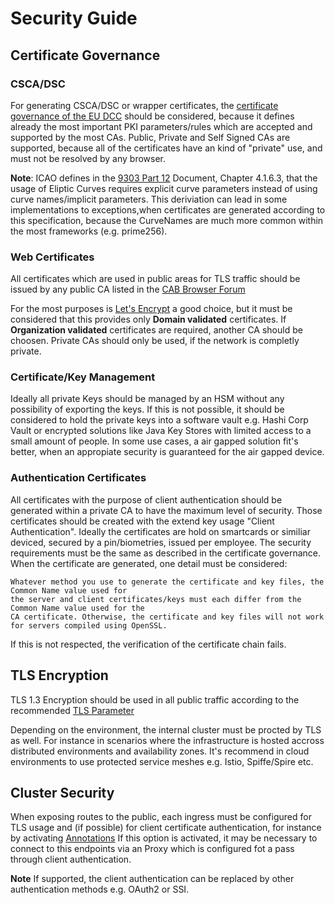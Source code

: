 # Security Guide

## Certificate Governance

### CSCA/DSC
For generating CSCA/DSC or wrapper certificates, the [certificate governance of the EU DCC](https://github.com/eu-digital-green-certificates/dgc-overview/blob/main/guides/certificate-governance.md) should be considered,
because it defines already the most important PKI parameters/rules which are accepted and supported by the most CAs. Public, Private and Self Signed CAs are supported, because all of the certificates have an kind of "private" use, and must not be resolved by any browser.

<b>Note</b>: ICAO defines in the [9303 Part 12](https://www.icao.int/publications/Documents/9303_p12_cons_en.pdf) Document, Chapter 4.1.6.3, that the usage of Eliptic Curves requires explicit curve parameters instead of using curve names/implicit parameters.
This deriviation can lead in some implementations to exceptions,when certificates are generated according to this specification, 
because the CurveNames are much more common within the most frameworks (e.g. prime256).

### Web Certificates

All certificates which are used in public areas for TLS traffic should be issued by any public CA listed in the [CAB Browser Forum](https://cabforum.org) 

For the most purposes is [Let's Encrypt](https://letsencrypt.org) a good choice, but it must be considered that this provides only <b>Domain validated</b> certificates. If <b>Organization validated</b> certificates are required, another CA should be choosen.
Private CAs should only be used, if the network is completly private.


### Certificate/Key Management

Ideally all private Keys should be managed by an HSM without any possibility of exporting the keys. If this is not possible, it should be considered to hold the private keys into a software vault e.g. Hashi Corp Vault or encrypted solutions like Java Key Stores with limited access to a small amount of people.
In some use cases, a air gapped solution fit's better, when an appropiate security is guaranteed for the air gapped device. 


### Authentication Certificates

All certificates with the purpose of client authentication should be generated within a private CA to have the maximum level of security. Those certificates should be created with the extend key usage "Client Authentication". Ideally the certificates are hold on smartcards or similiar deviced, secured by a pin/biometries, issued per employee.
The security requirements must be the same as described in the certificate governance. When the certificate are generated, one detail must be considered: 

```
Whatever method you use to generate the certificate and key files, the Common Name value used for 
the server and client certificates/keys must each differ from the Common Name value used for the 
CA certificate. Otherwise, the certificate and key files will not work for servers compiled using OpenSSL.
```

If this is not respected, the verification of the certificate chain fails.

## TLS Encryption

TLS 1.3 Encryption should be used in all public traffic according to the recommended [TLS Parameter](https://www.iana.org/assignments/tls-parameters/tls-parameters.xhtml#tls-parameters-4)

Depending on the environment, the internal cluster must be procted by TLS as well. For instance in scenarios where the infrastructure is hosted accross distributed environments and availability zones. 
It's recommend in cloud environments to use protected service meshes e.g. Istio, Spiffe/Spire etc.

## Cluster Security

When exposing routes to the public, each ingress must be configured for TLS usage and (if possible) for client certificate authentication, for instance by activating [Annotations](https://kubernetes.github.io/ingress-nginx/user-guide/nginx-configuration/annotations/#client-certificate-authentication)
If this option is activated, it may be necessary to connect to this endpoints via an Proxy which is configured fot a pass through client authentication.

<b>Note</b> If supported, the client authentication can be replaced by other authentication methods e.g. OAuth2 or SSI. 


